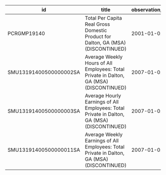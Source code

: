 | id                     | title                                                                                      | observation_start   | observation_end   |
|------------------------|--------------------------------------------------------------------------------------------|---------------------|-------------------|
| PCRGMP19140            | Total Per Capita Real Gross Domestic Product for Dalton, GA (MSA) (DISCONTINUED)           | 2001-01-01          | 2017-01-01        |
| SMU13191400500000002SA | Average Weekly Hours of All Employees: Total Private in Dalton, GA (MSA) (DISCONTINUED)    | 2007-01-01          | 2022-03-01        |
| SMU13191400500000003SA | Average Hourly Earnings of All Employees: Total Private in Dalton, GA (MSA) (DISCONTINUED) | 2007-01-01          | 2022-03-01        |
| SMU13191400500000011SA | Average Weekly Earnings of All Employees: Total Private in Dalton, GA (MSA) (DISCONTINUED) | 2007-01-01          | 2022-03-01        |
